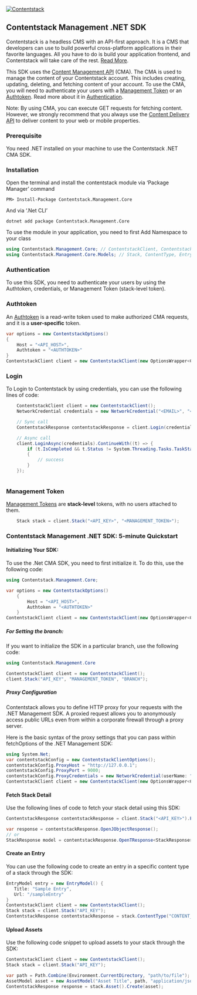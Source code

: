 [![Contentstack](https://www.contentstack.com/docs/static/images/contentstack.png)](https://www.contentstack.com/)

## Contentstack Management .NET SDK

Contentstack is a headless CMS with an API-first approach. It is a CMS that developers can use to build powerful cross-platform applications in their favorite languages. All you have to do is build your application frontend, and Contentstack will take care of the rest. [Read More](https://www.contentstack.com/).

This SDK uses the [Content Management API](https://www.contentstack.com/docs/developers/apis/content-management-api/) (CMA). The CMA is used to manage the content of your Contentstack account. This includes creating, updating, deleting, and fetching content of your account. To use the CMA, you will need to authenticate your users with a [Management Token](https://www.contentstack.com/docs/developers/create-tokens/about-management-tokens) or an [Authtoken](https://www.contentstack.com/docs/developers/apis/content-management-api/#how-to-get-authtoken). Read more about it in [Authentication](https://www.contentstack.com/docs/developers/apis/content-management-api/#authentication).

Note: By using CMA, you can execute GET requests for fetching content. However, we strongly recommend that you always use the [Content Delivery API](https://www.contentstack.com/docs/developers/apis/content-delivery-api/) to deliver content to your web or mobile properties.

### Prerequisite

You need .NET installed on your machine to use the Contentstack .NET CMA SDK.

### Installation
Open the terminal and install the contentstack module via ‘Package Manager’ command
```
PM> Install-Package Contentstack.Management.Core
```
And via ‘.Net CLI’
```
dotnet add package Contentstack.Management.Core
```
To use the module in your application, you need to first Add Namespace to your class
```c#
using Contentstack.Management.Core; // ContentstackClient, ContentstackClientOptions, ContentstackResponse 
using Contentstack.Management.Core.Models; // Stack, ContentType, Entry, Asset
```

### Authentication
To use this SDK, you need to authenticate your users by using the Authtoken, credentials, or Management Token (stack-level token).
### Authtoken
An [Authtoken](https://www.contentstack.com/docs/developers/create-tokens/types-of-tokens/#authentication-tokens-authtokens-) is a read-write token used to make authorized CMA requests, and it is a **user-specific** token.

```c#
var options = new ContentstackOptions()
{
    Host = "<API_HOST>",
    Authtoken = "<AUTHTOKEN>"
}
ContentstackClient client = new ContentstackClient(new OptionsWrapper<ContentstackClientOptions>(options));
```

### Login
To Login to Contentstack by using credentials, you can use the following lines of code:
```c#
    ContentstackClient client = new ContentstackClient();
    NetworkCredential credentials = new NetworkCredential("<EMAIL>", "<PASSWORD>");

    // Sync call
    ContentstackResponse contentstackResponse = client.Login(credentials);

    // Async call
    client.LoginAsync(credentials).ContinueWith((t) => {
        if (t.IsCompleted && t.Status != System.Threading.Tasks.TaskStatus.Faulted)
        {
            // success
        }
    });
    
```

### Management Token
[Management Tokens](https://www.contentstack.com/docs/developers/create-tokens/about-management-tokens/) are **stack-level** tokens, with no users attached to them.
```c#
    Stack stack = client.Stack("<API_KEY>", "<MANAGEMENT_TOKEN>");
```
### Contentstack Management .NET SDK: 5-minute Quickstart
#### Initializing Your SDK:
To use the .Net CMA SDK, you need to first initialize it. To do this, use the following code:
```c#
using Contentstack.Management.Core;

var options = new ContentstackOptions()
    {
        Host = "<API_HOST>",
        Authtoken = "<AUTHTOKEN>"
    }
ContentstackClient client = new ContentstackClient(new OptionsWrapper<ContentstackClientOptions>(options));
```

##### For Setting the branch:
If you want to initialize the SDK in a particular branch, use the following code:
```c#
using Contentstack.Management.Core

ContentstackClient client = new ContentstackClient();
client.Stack("API_KEY", "MANAGEMENT_TOKEN", "BRANCH");
```
##### Proxy Configuration
Contentstack allows you to define HTTP proxy for your requests with the .NET Management SDK. A proxied request allows you to anonymously access public URLs even from within a corporate firewall through a proxy server.

Here is the basic syntax of the proxy settings that you can pass within fetchOptions of the .NET Management SDK:
```c#
using System.Net;
var contentstackConfig = new ContentstackClientOptions();
contentstackConfig.ProxyHost = "http://127.0.0.1";
contentstackConfig.ProxyPort = 9000;
contentstackConfig.ProxyCredentials = new NetworkCredential(userName: "username", password: "password");
ContentstackClient client = new ContentstackClient(new OptionsWrapper<ContentstackClientOptions>(options));
```
#### Fetch Stack Detail
Use the following lines of code to fetch your stack detail using this SDK:
```c#
ContentstackResponse contentstackResponse = client.Stack("<API_KEY>").Fetch();

var response = contentstackResponse.OpenJObjectResponse();
// or
StackResponse model = contentstackResponse.OpenTResponse<StackResponse>();
```
#### Create an Entry
You can use the following code to create an entry in a specific content type of a stack through the SDK:
```c#
EntryModel entry = new EntryModel() {
   Title: "Sample Entry",
   Url: "/sampleEntry"
}
ContentstackClient client = new ContentstackClient();
Stack stack = client.Stack("API_KEY");
ContentstackResponse contentstackResponse = stack.ContentType("CONTENT_TYPE_UID").Entry().Create(entry);
```
#### Upload Assets
Use the following code snippet to upload assets to your stack through the SDK:
```c#
ContentstackClient client = new ContentstackClient();
Stack stack = client.Stack("API_KEY");

var path = Path.Combine(Environment.CurrentDirectory, "path/to/file");
AssetModel asset = new AssetModel("Asset Title", path, "application/json");
ContentstackResponse response = stack.Asset().Create(asset);
```